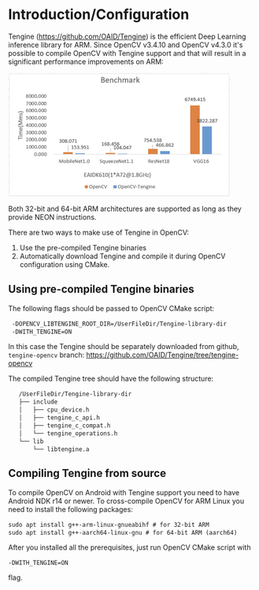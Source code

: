# Introduction/Configuration

Tengine (https://github.com/OAID/Tengine) is the efficient Deep Learning inference library for ARM. Since OpenCV v3.4.10 and OpenCV v4.3.0 it's possible to compile OpenCV with Tengine support and that will result in a significant performance improvements on ARM:

![](images/tengine_speed.png)

Both 32-bit and 64-bit ARM architectures are supported as long as they provide NEON instructions.

There are two ways to make use of Tengine in OpenCV:
1. Use the pre-compiled Tengine binaries
2. Automatically download Tengine and compile it during OpenCV configuration using CMake.

## Using pre-compiled Tengine binaries

The following flags should be passed to OpenCV CMake script:

```
 -DOPENCV_LIBTENGINE_ROOT_DIR=/UserFileDir/Tengine-library-dir
 -DWITH_TENGINE=ON
```

In this case the Tengine should be separately downloaded from github, `tengine-opencv` branch:
https://github.com/OAID/Tengine/tree/tengine-opencv

The compiled Tengine tree should have the following structure:

```
   /UserFileDir/Tengine-library-dir
   ├── include
   │   ├── cpu_device.h
   │   ├── tengine_c_api.h
   │   ├── tengine_c_compat.h
   │   └── tengine_operations.h
   └── lib
       └── libtengine.a
```

## Compiling Tengine from source

To compile OpenCV on Android with Tengine support you need to have Android NDK r14 or newer. To cross-compile OpenCV for ARM Linux you need to install the following packages:

```
sudo apt install g++-arm-linux-gnueabihf # for 32-bit ARM
sudo apt install g++-aarch64-linux-gnu # for 64-bit ARM (aarch64)
```

After you installed all the prerequisites, just run OpenCV CMake script with

```
-DWITH_TENGINE=ON
```

flag.
